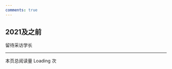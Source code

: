 ```yaml
---
comments: true
---
```


## 2021及之前

留待采访学长

------------

本页总阅读量 <span id="vercount_value_page_pv">Loading</span> 次